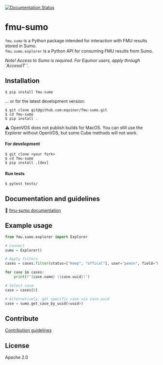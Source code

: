 [![Documentation Status](https://readthedocs.org/projects/fmu-sumo/badge/?version=latest)](https://fmu-sumo.readthedocs.io/en/latest/?badge=latest)


# fmu-sumo
`fmu.sumo` is a Python package intended for interaction with FMU results stored in Sumo.<br />
`fmu.sumo.explorer` is a Python API for consuming FMU results from Sumo.

_Note! Access to Sumo is required. For Equinor users, apply through `AccessIT``._

## Installation
```
$ pip install fmu-sumo
```
... or for the latest development version:
```
$ git clone git@github.com:equinor/fmu-sumo.git
$ cd fmu-sumo
$ pip install .
```
:warning: OpenVDS does not publish builds for MacOS. You can still use the Explorer without OpenVDS, but some Cube methods will not work.

#### For development

```
$ git clone <your fork>
$ cd fmu-sumo
$ pip install .[dev]
```

#### Run tests
```
$ pytest tests/
```

## Documentation and guidelines
:link: [fmu-sumo documentation](https://fmu-sumo.readthedocs.io/en/latest/)

## Example usage
```python
from fmu.sumo.explorer import Explorer

# Connect
sumo = Explorer()

# Apply filters
cases = cases.filter(status=["keep", "offical"], user="peesv", field="DROGON")

for case in cases:
    print(f"{case.name} ({case.uuid})")

# Select case
case = cases[0]

# Alternatively, get specific case via case.uuid
case = sumo.get_case_by_uuid(<uuid>)
```

## Contribute
[Contribution guidelines](./CONTRIBUTING.md)

## License
Apache 2.0